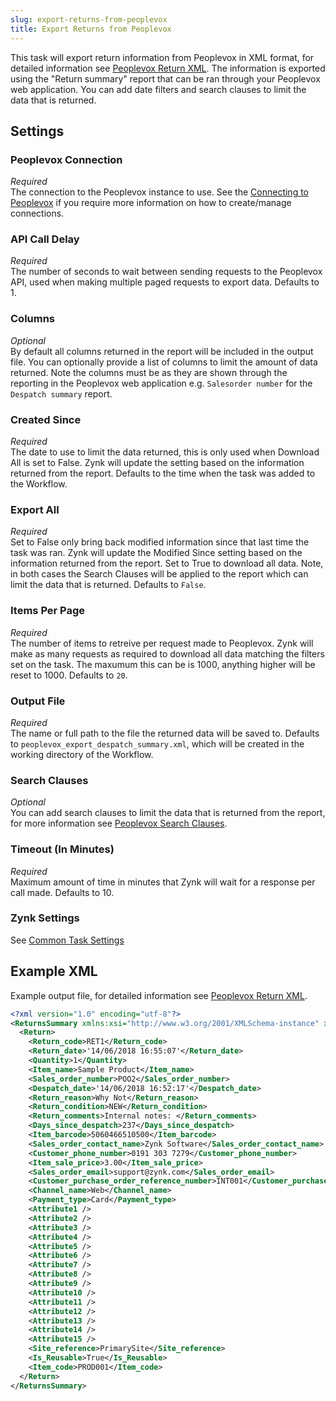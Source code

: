 ```yaml
---
slug: export-returns-from-peoplevox
title: Export Returns from Peoplevox
---
```


This task will export return information from Peoplevox in XML format, for detailed information see [Peoplevox Return XML](peoplevox-return-xml).  The information is exported using the "Return summary" report that can be ran through your Peoplevox web application.  You can add date filters and search clauses to limit the data that is returned.

## Settings
### Peoplevox Connection
_Required_  
The connection to the Peoplevox instance to use.  See the [Connecting to Peoplevox](connecting-to-peoplevox) if you require more information on how to create/manage connections.

### API Call Delay
_Required_  
The number of seconds to wait between sending requests to the Peoplevox API, used when making multiple paged requests to export data.  Defaults to 1.

### Columns
_Optional_  
By default all columns returned in the report will be included in the output file.  You can optionally provide a list of columns to limit the amount of data returned.  Note the columns must be as they are shown through the reporting in the Peoplevox web application e.g. `Salesorder number` for the `Despatch summary` report.

### Created Since
_Required_  
The date to use to limit the data returned, this is only used when Download All is set to False.  Zynk will update the setting based on the information returned from the report.  Defaults to the time when the task was added to the Workflow.

### Export All
_Required_  
Set to False only bring back modified information since that last time the task was ran. Zynk will update the Modified Since setting based on the information returned from the report.  Set to  True to download all data.  Note, in both cases the Search Clauses will be applied to the report which can limit the data that is returned.  Defaults to `False`.

### Items Per Page
_Required_  
The number of items to retreive per request made to Peoplevox.  Zynk will make as many requests as required to download all data matching the filters set on the task.  The maxumum this can be is 1000, anything higher will be reset to 1000.  Defaults to `20`.

### Output File
_Required_  
The name or full path to the file the returned data will be saved to.  Defaults to `peoplevox_export_despatch_summary.xml`, which will be created in the working directory of the Workflow.

### Search Clauses
_Optional_  
You can add search clauses to limit the data that is returned from the report, for more information see [Peoplevox Search Clauses](peoplevox-search-clauses).

### Timeout (In Minutes)
_Required_  
Maximum amount of time in minutes that Zynk will wait for a response per call made.  Defaults to 10.

### Zynk Settings
See [Common Task Settings](common-task-settings)

## Example XML
Example output file, for detailed information see [Peoplevox Return XML](peoplevox-return-xml).

```xml
<?xml version="1.0" encoding="utf-8"?>
<ReturnsSummary xmlns:xsi="http://www.w3.org/2001/XMLSchema-instance" xmlns:xsd="http://www.w3.org/2001/XMLSchema">
  <Return>
    <Return_code>RET1</Return_code>
    <Return_date>'14/06/2018 16:55:07'</Return_date>
    <Quantity>1</Quantity>
    <Item_name>Sample Product</Item_name>
    <Sales_order_number>POO2</Sales_order_number>
    <Despatch_date>'14/06/2018 16:52:17'</Despatch_date>
    <Return_reason>Why Not</Return_reason>
    <Return_condition>NEW</Return_condition>
    <Return_comments>Internal notes: </Return_comments>
    <Days_since_despatch>237</Days_since_despatch>
    <Item_barcode>5060466510500</Item_barcode>
    <Sales_order_contact_name>Zynk Software</Sales_order_contact_name>
    <Customer_phone_number>0191 303 7279</Customer_phone_number>
    <Item_sale_price>3.00</Item_sale_price>
    <Sales_order_email>support@zynk.com</Sales_order_email>
    <Customer_purchase_order_reference_number>INT001</Customer_purchase_order_reference_number>
    <Channel_name>Web</Channel_name>
    <Payment_type>Card</Payment_type>
    <Attribute1 />
    <Attribute2 />
    <Attribute3 />
    <Attribute4 />
    <Attribute5 />
    <Attribute6 />
    <Attribute7 />
    <Attribute8 />
    <Attribute9 />
    <Attribute10 />
    <Attribute11 />
    <Attribute12 />
    <Attribute13 />
    <Attribute14 />
    <Attribute15 />
    <Site_reference>PrimarySite</Site_reference>
    <Is_Reusable>True</Is_Reusable>
    <Item_code>PROD001</Item_code>
  </Return>
</ReturnsSummary>
```